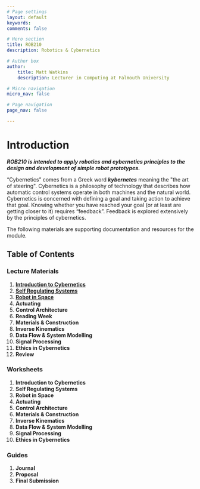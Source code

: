 ```yaml
---
# Page settings
layout: default
keywords:
comments: false

# Hero section
title: ROB210
description: Robotics & Cybernetics

# Author box
author:
    title: Matt Watkins
    description: Lecturer in Computing at Falmouth University

# Micro navigation
micro_nav: false

# Page navigation
page_nav: false

---
```


# Introduction

***ROB210 is intended to apply robotics and cybernetics principles to the design and development of simple robot prototypes.***

“Cybernetics” comes from a Greek word ***kybernetes*** meaning the "the art of steering". Cybernetics is a philosophy of technology that describes how automatic control systems operate in both machines and the natural world. Cybernetics is concerned with defining a goal and taking action to achieve that goal. Knowing whether you have reached your goal (or at least are getting closer to it) requires “feedback”. Feedback is explored extensively by the principles of cybernetics.

The following materials are supporting documentation and resources for the module.

## Table of Contents

### Lecture Materials
1. **[Introduction to Cybernetics](../rob210/intro-cybernetics-lm "Introduction to Cybernetics")**
2. **[Self Regulating Systems](../rob210/self-regulating-systems-lm "Self Regulating Systems")**
3. **[Robot in Space](../rob210/robot-in-space-lm "Robot in Space")**
4. **Actuating**
5. **Control Architecture**
6. **Reading Week**
7. **Materials & Construction**
8. **Inverse Kinematics**
9. **Data Flow & System Modelling**
10. **Signal Processing**
11. **Ethics in Cybernetics**
12. **Review** 

### Worksheets
1. **Introduction to Cybernetics**
2. **Self Regulating Systems**
3. **Robot in Space**
4. **Actuating**
5. **Control Architecture**
6. **Materials & Construction**
7. **Inverse Kinematics**
8. **Data Flow & System Modelling**
9. **Signal Processing**
10. **Ethics in Cybernetics** 

### Guides
1. **Journal**
2. **Proposal**
3. **Final Submission**
<!--stackedit_data:
eyJoaXN0b3J5IjpbMzIxNTg2ODA2LC01MDkyOTgzNjAsOTgwND
IzNDcwLDE0NTU2MzU2NzMsLTEwNjgyODAzMjksMTQ2NzU3ODU0
Niw2MTc3NjI1MzYsLTEzNDg2NjY0NzUsLTE1NTczNjM1MTEsLT
Q4NzE1NjAzOCwtMTgyNzQ1MTQ0Ml19
-->